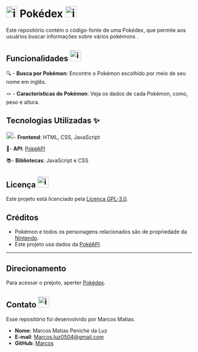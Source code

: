 <h1> <img src="https://pokemon-pokedex.vercel.app/favicon/android-chrome-192x192.png" alt="image" width="30" height="30"> Pokédex <img src="https://pokemon-pokedex.vercel.app/favicon/android-chrome-192x192.png" alt="image" width="30" height="30"> </h1> 

Este repositório contém o código-fonte de uma Pokédex, que permite aos usuários buscar informações sobre vários pokémons .

## Funcionalidades  <img src="https://cdn-icons-png.flaticon.com/512/6008/6008225.png" alt="image" width="30" height="30"> 

🔍 - **Busca por Pokémon**: Encontre o Pokémon escolhido por meio de seu nome em inglês.

🪢 - **Caracteristicas do Pokémon**: Veja os dados de cada Pokémon, como, peso e altura.

  
## Tecnologias Utilizadas ✨


<img src="https://upload.wikimedia.org/wikipedia/commons/b/bf/Front-end-logo-color%402x.png" alt="image" width="20" height="20">- **Frontend**: HTML, CSS, JavaScript

🛜- **API**: [PokéAPI](https://pokeapi.co/)

📚- **Bibliotecas**: JavaScript e CSS

## Licença  <img src="https://cdn-icons-png.flaticon.com/512/1728/1728543.png" alt="image" width="30" height="30"> 
         

Este projeto está licenciado pela [Licença GPL-3.0](LICENSE).

## Créditos

- Pokémon e todos os personagens relacionados são de propriedade da [Nintendo](https://www.nintendo.com/).
- Este projeto usa dados da [PokéAPI](https://pokeapi.co/).

---


## Direcionamento 
Para acessar o prejoto, aperter [Pokédex](https://marcospeniche.vercel.app/).


## Contato  <img src="https://cdn.icon-icons.com/icons2/185/PNG/512/Contacts_22705.png" alt="image" width="30" height="30"> 
Esse repositório foi desenvolvido por Marcos Matias.
- **Nome**: Marcos Matias Peniche da Luz
- **E-mail**: Marcos.luz0504@gmail.com
- **GitHub**: [Marcos](https://github.com/MarcosPeniche)
